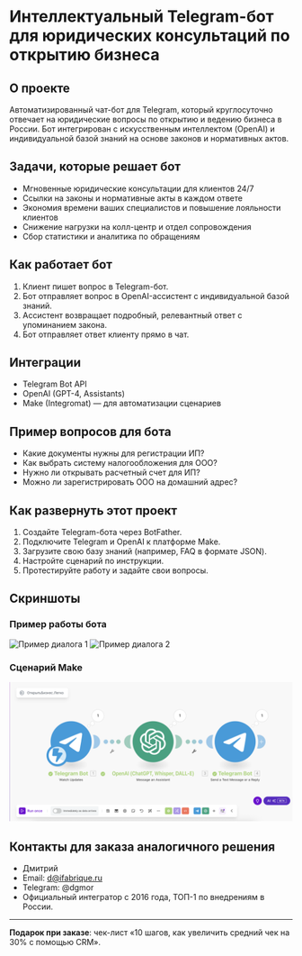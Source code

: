 
# Интеллектуальный Telegram-бот для юридических консультаций по открытию бизнеса

## О проекте

Автоматизированный чат-бот для Telegram, который круглосуточно отвечает на юридические вопросы по открытию и ведению бизнеса в России.
Бот интегрирован с искусственным интеллектом (OpenAI) и индивидуальной базой знаний на основе законов и нормативных актов.

## Задачи, которые решает бот

- Мгновенные юридические консультации для клиентов 24/7
- Ссылки на законы и нормативные акты в каждом ответе
- Экономия времени ваших специалистов и повышение лояльности клиентов
- Снижение нагрузки на колл-центр и отдел сопровождения
- Сбор статистики и аналитика по обращениям

## Как работает бот

1. Клиент пишет вопрос в Telegram-бот.
2. Бот отправляет вопрос в OpenAI-ассистент с индивидуальной базой знаний.
3. Ассистент возвращает подробный, релевантный ответ с упоминанием закона.
4. Бот отправляет ответ клиенту прямо в чат.

## Интеграции

- Telegram Bot API
- OpenAI (GPT-4, Assistants)
- Make (Integromat) — для автоматизации сценариев

## Пример вопросов для бота

- Какие документы нужны для регистрации ИП?
- Как выбрать систему налогообложения для ООО?
- Нужно ли открывать расчетный счет для ИП?
- Можно ли зарегистрировать ООО на домашний адрес?

## Как развернуть этот проект

1. Создайте Telegram-бота через BotFather.
2. Подключите Telegram и OpenAI к платформе Make.
3. Загрузите свою базу знаний (например, FAQ в формате JSON).
4. Настройте сценарий по инструкции.
5. Протестируйте работу и задайте свои вопросы.

## Скриншоты

### Пример работы бота

![Пример диалога 1](./aedec949-a0f4-46ab-90c2-b8f005aa2dee.png)
![Пример диалога 2](./8796dd48-0434-4a3e-b75e-ad42b6097b96.png)

### Сценарий Make

![Make-сценарий](./make.png)

## Контакты для заказа аналогичного решения

- Дмитрий  
- Email: d@ifabrique.ru  
- Telegram: @dgmor  
- Официальный интегратор с 2016 года, ТОП-1 по внедрениям в России.

---

**Подарок при заказе**: чек-лист «10 шагов, как увеличить средний чек на 30% с помощью CRM».
